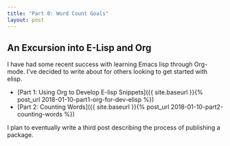 ```yaml
---
title: "Part 0: Word Count Goals"
layout: post
---
```


## An Excursion into E-Lisp and Org

I have had some recent success with learning Emacs lisp through Org-mode.
I've decided to write about for others looking to get started with elisp.

-   [Part 1: Using Org to Develop E-lisp Snippets]({{ site.baseurl }}{% post_url 2018-01-10-part1-org-for-dev-elisp %})
-   [Part 2: Counting Words]({{ site.baseurl }}{% post_url 2018-01-10-part2-counting-words %})

I plan to eventually write a third post describing the process of publishing a package.
